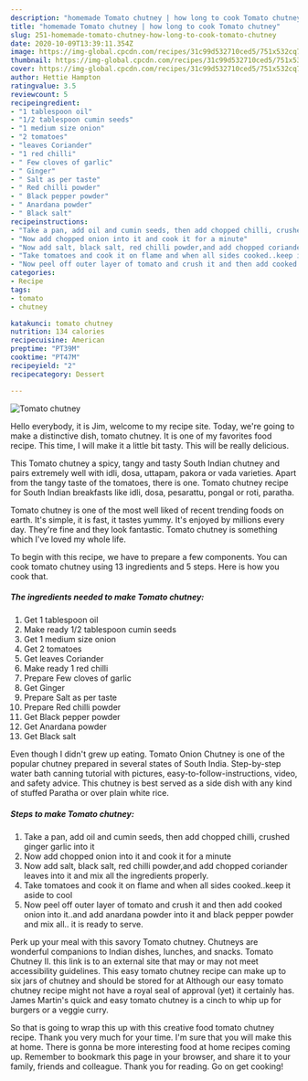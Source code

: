 ```yaml
---
description: "homemade Tomato chutney | how long to cook Tomato chutney"
title: "homemade Tomato chutney | how long to cook Tomato chutney"
slug: 251-homemade-tomato-chutney-how-long-to-cook-tomato-chutney
date: 2020-10-09T13:39:11.354Z
image: https://img-global.cpcdn.com/recipes/31c99d532710ced5/751x532cq70/tomato-chutney-recipe-main-photo.jpg
thumbnail: https://img-global.cpcdn.com/recipes/31c99d532710ced5/751x532cq70/tomato-chutney-recipe-main-photo.jpg
cover: https://img-global.cpcdn.com/recipes/31c99d532710ced5/751x532cq70/tomato-chutney-recipe-main-photo.jpg
author: Hettie Hampton
ratingvalue: 3.5
reviewcount: 5
recipeingredient:
- "1 tablespoon oil"
- "1/2 tablespoon cumin seeds"
- "1 medium size onion"
- "2 tomatoes"
- "leaves Coriander"
- "1 red chilli"
- " Few cloves of garlic"
- " Ginger"
- " Salt as per taste"
- " Red chilli powder"
- " Black pepper powder"
- " Anardana powder"
- " Black salt"
recipeinstructions:
- "Take a pan, add oil and cumin seeds, then add chopped chilli, crushed ginger garlic into it"
- "Now add chopped onion into it and cook it for a minute"
- "Now add salt, black salt, red chilli powder,and add chopped coriander leaves into it and mix all the ingredients properly."
- "Take tomatoes and cook it on flame and when all sides cooked..keep it aside to cool"
- "Now peel off outer layer of tomato and crush it and then add cooked onion into it..and add anardana powder into it and black pepper powder and mix all.. it is ready to serve."
categories:
- Recipe
tags:
- tomato
- chutney

katakunci: tomato chutney 
nutrition: 134 calories
recipecuisine: American
preptime: "PT39M"
cooktime: "PT47M"
recipeyield: "2"
recipecategory: Dessert

---
```



![Tomato chutney](https://img-global.cpcdn.com/recipes/31c99d532710ced5/751x532cq70/tomato-chutney-recipe-main-photo.jpg)

Hello everybody, it is Jim, welcome to my recipe site. Today, we're going to make a distinctive dish, tomato chutney. It is one of my favorites food recipe. This time, I will make it a little bit tasty. This will be really delicious.

This Tomato chutney a spicy, tangy and tasty South Indian chutney and pairs extremely well with idli, dosa, uttapam, pakora or vada varieties. Apart from the tangy taste of the tomatoes, there is one. Tomato chutney recipe for South Indian breakfasts like idli, dosa, pesarattu, pongal or roti, paratha.

Tomato chutney is one of the most well liked of recent trending foods on earth. It's simple, it is fast, it tastes yummy. It's enjoyed by millions every day. They're fine and they look fantastic. Tomato chutney is something which I've loved my whole life.


To begin with this recipe, we have to prepare a few components. You can cook tomato chutney using 13 ingredients and 5 steps. Here is how you cook that.

<!--inarticleads1-->

##### The ingredients needed to make Tomato chutney:

1. Get 1 tablespoon oil
1. Make ready 1/2 tablespoon cumin seeds
1. Get 1 medium size onion
1. Get 2 tomatoes
1. Get leaves Coriander
1. Make ready 1 red chilli
1. Prepare  Few cloves of garlic
1. Get  Ginger
1. Prepare  Salt as per taste
1. Prepare  Red chilli powder
1. Get  Black pepper powder
1. Get  Anardana powder
1. Get  Black salt


Even though I didn&#39;t grew up eating. Tomato Onion Chutney is one of the popular chutney prepared in several states of South India. Step-by-step water bath canning tutorial with pictures, easy-to-follow-instructions, video, and safety advice. This chutney is best served as a side dish with any kind of stuffed Paratha or over plain white rice. 

<!--inarticleads2-->

##### Steps to make Tomato chutney:

1. Take a pan, add oil and cumin seeds, then add chopped chilli, crushed ginger garlic into it
1. Now add chopped onion into it and cook it for a minute
1. Now add salt, black salt, red chilli powder,and add chopped coriander leaves into it and mix all the ingredients properly.
1. Take tomatoes and cook it on flame and when all sides cooked..keep it aside to cool
1. Now peel off outer layer of tomato and crush it and then add cooked onion into it..and add anardana powder into it and black pepper powder and mix all.. it is ready to serve.


Perk up your meal with this savory Tomato chutney. Chutneys are wonderful companions to Indian dishes, lunches, and snacks. Tomato Chutney II. this link is to an external site that may or may not meet accessibility guidelines. This easy tomato chutney recipe can make up to six jars of chutney and should be stored for at Although our easy tomato chutney recipe might not have a royal seal of approval (yet) it certainly has. James Martin&#39;s quick and easy tomato chutney is a cinch to whip up for burgers or a veggie curry. 

So that is going to wrap this up with this creative food tomato chutney recipe. Thank you very much for your time. I'm sure that you will make this at home. There is gonna be more interesting food at home recipes coming up. Remember to bookmark this page in your browser, and share it to your family, friends and colleague. Thank you for reading. Go on get cooking!
